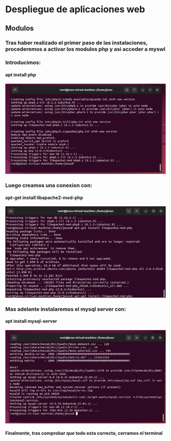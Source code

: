 # Despliegue de aplicaciones web
## Modulos
### Tras haber realizado el primer paso de las instalaciones, procederemos a activar los modulos php y asi acceder a myswl
### Introducimos:
#### apt install php
#### ![Image](https://github.com/Braeek/ProyectoDespliegue/blob/main/Proyecto/Proyecto/2%20-%20ActivarModulos/Captura%20de%20pantalla%20(71).png)

### Luego creamos una conexion con:
#### apt-get install libapache2-mod-php
#### ![Image](https://github.com/Braeek/ProyectoDespliegue/blob/main/Proyecto/Proyecto/2%20-%20ActivarModulos/Captura%20de%20pantalla%20(74).png)


### Mas adelante instalaremos el mysql server con:
#### apt install mysql-server
#### ![Image](https://github.com/Braeek/ProyectoDespliegue/blob/main/Proyecto/Proyecto/2%20-%20ActivarModulos/Captura%20de%20pantalla%20(75).png)

#### Finalmente, tras comprobar que todo esta correcto, cerramos el terminal
